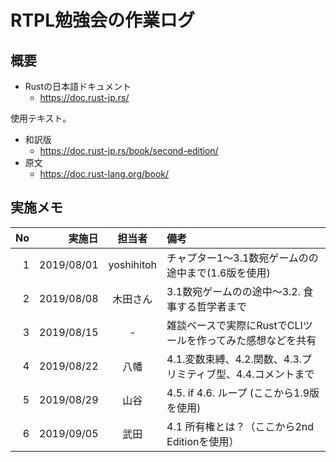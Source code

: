 # RTPL勉強会の作業ログ

## 概要

- Rustの日本語ドキュメント
    - https://doc.rust-jp.rs/

使用テキスト。

- 和訳版
    - https://doc.rust-jp.rs/book/second-edition/
- 原文
    - https://doc.rust-lang.org/book/

## 実施メモ

| No | 実施日      | 担当者     | 備考
|---:|-----------:|:----------:|:-----
|  1 | 2019/08/01 | yoshihitoh | チャプター1〜3.1数宛ゲームのの途中まで(1.6版を使用)
|  2 | 2019/08/08 | 木田さん | 3.1数宛ゲームのの途中〜3.2. 食事する哲学者まで
|  3 | 2019/08/15 | - | 雑談ベースで実際にRustでCLIツールを作ってみた感想などを共有
|  4 | 2019/08/22 | 八幡 | 4.1.変数束縛、4.2.関数、4.3.プリミティブ型、4.4.コメントまで
|  5 | 2019/08/29 | 山谷 | 4.5. if 4.6. ループ (ここから1.9版を使用)
|  6 | 2019/09/05 | 武田 | 4.1 所有権とは？（ここから2nd Editionを使用）

